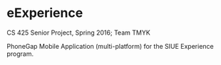 # eExperience
CS 425 Senior Project, Spring 2016; Team TMYK

PhoneGap Mobile Application (multi-platform) for the SIUE Experience program.

